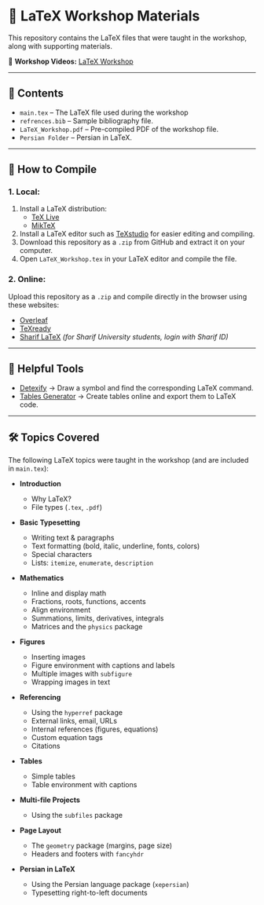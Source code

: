 # 📘 LaTeX Workshop Materials

This repository contains the LaTeX files that were taught in the workshop, along with supporting materials.

🎥 **Workshop Videos:** [LaTeX Workshop](https://youtube.com/playlist?list=PLaLhDPCYgVNRI3i6cZZMcLzeP2iG9oDuZ&si=aMqHZbLKc7EEkbMD)


---

## 📂 Contents
- `main.tex` – The LaTeX file used during the workshop
- `refrences.bib` – Sample bibliography file.
- `LaTeX_Workshop.pdf` – Pre-compiled PDF of the workshop file.
- `Persian Folder` – Persian in LaTeX.


---


## 🚀 How to Compile

### 1. Local:
1. Install a LaTeX distribution:
   - [TeX Live](https://www.tug.org/texlive/)
   - [MikTeX](https://miktex.org/)
2. Install a LaTeX editor such as [TeXstudio](https://www.texstudio.org/) for easier editing and compiling.  
3. Download this repository as a `.zip` from GitHub and extract it on your computer.  
4. Open `LaTeX_Workshop.tex` in your LaTeX editor and compile the file.

### 2. Online:
Upload this repository as a `.zip` and compile directly in the browser using these websites:
- [Overleaf](https://www.overleaf.com)
- [TeXready](https://www.texready.com)
- [Sharif LaTeX](https://latex.sharif.edu) *(for Sharif University students, login with Sharif ID)*

---

## 🔗 Helpful Tools
- [Detexify](https://detexify.kirelabs.org/classify.html) → Draw a symbol and find the corresponding LaTeX command.  
- [Tables Generator](https://www.tablesgenerator.com/) → Create tables online and export them to LaTeX code.  

---

## 🛠 Topics Covered
The following LaTeX topics were taught in the workshop (and are included in `main.tex`):

- **Introduction**
  - Why LaTeX?  
  - File types (`.tex`, `.pdf`)  

- **Basic Typesetting**
  - Writing text & paragraphs  
  - Text formatting (bold, italic, underline, fonts, colors)  
  - Special characters  
  - Lists: `itemize`, `enumerate`, `description`  

- **Mathematics**
  - Inline and display math  
  - Fractions, roots, functions, accents  
  - Align environment  
  - Summations, limits, derivatives, integrals  
  - Matrices and the `physics` package  

- **Figures**
  - Inserting images  
  - Figure environment with captions and labels  
  - Multiple images with `subfigure`  
  - Wrapping images in text  

- **Referencing**
  - Using the `hyperref` package  
  - External links, email, URLs  
  - Internal references (figures, equations)  
  - Custom equation tags  
  - Citations

- **Tables**
  - Simple tables  
  - Table environment with captions  

- **Multi-file Projects**
  - Using the `subfiles` package  

- **Page Layout**
  - The `geometry` package (margins, page size)  
  - Headers and footers with `fancyhdr`
 
- **Persian in LaTeX**
    - Using the Persian language package (`xepersian`)  
    - Typesetting right-to-left documents 
